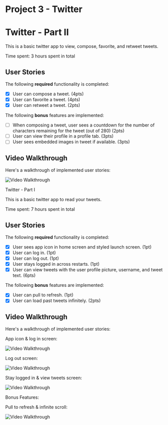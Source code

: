 # Project 3 - Twitter

# Twitter - Part II

This is a basic twitter app to view, compose, favorite, and retweet tweets.

Time spent: 3 hours spent in total

## User Stories

The following **required** functionality is completed:

- [x] User can compose a tweet. (4pts)
- [x] User can favorite a tweet. (4pts)
- [x] User can retweet a tweet. (2pts)

The following **bonus** features are implemented:

- [ ] When composing a tweet, user sees a countdown for the number of characters remaining for the tweet (out of 280) (2pts)
- [ ] User can view their profile in a profile tab. (3pts)
- [ ] User sees embedded images in tweet if available. (3pts)

## Video Walkthrough

Here's a walkthrough of implemented user stories:

<img src='http://g.recordit.co/MmwyOBrYop.gif' title='Video Walkthrough' width='' alt='Video Walkthrough' />


Twitter - Part I

This is a basic twitter app to read your tweets.

Time spent: 7 hours spent in total

## User Stories

The following **required** functionality is completed:

- [x] User sees app icon in home screen and styled launch screen. (1pt)
- [x] User can log in. (1pt)
- [x] User can log out. (1pt)
- [x] User stays logged in across restarts. (1pt)
- [x] User can view tweets with the user profile picture, username, and tweet text. (6pts)

The following **bonus** features are implemented:

- [x] User can pull to refresh. (1pt)
- [x] User can load past tweets infinitely. (2pts)

## Video Walkthrough

Here's a walkthrough of implemented user stories:

App icon & log in screen:

<img src='http://g.recordit.co/qK0G5W4OfN.gif' width='' alt='Video Walkthrough' />

Log out screen:

<img src='http://g.recordit.co/BvbHV6Gwb6.gif' title='Video Walkthrough' width='' alt='Video Walkthrough' />

Stay logged in & view tweets screen:

<img src='http://g.recordit.co/ezaSjDoxur.gif' title='Video Walkthrough' width='' alt='Video Walkthrough' />


Bonus Features:

Pull to refresh & infinite scroll:

<img src='http://g.recordit.co/P7TTSoh4NH.gif' title='Video Walkthrough' width='' alt='Video Walkthrough' />


